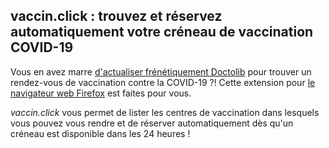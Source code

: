 ## vaccin.click : trouvez et réservez automatiquement votre créneau de vaccination COVID-19

Vous en avez marre [d'actualiser frénétiquement Doctolib](https://twitter.com/marine_roussill/status/1393185768219287552) pour trouver un rendez-vous de vaccination contre la COVID-19 ?! Cette extension pour [le navigateur web Firefox](https://www.mozilla.org/fr/firefox/new/) est faites pour vous.

*vaccin.click* vous permet de lister les centres de vaccination dans lesquels vous pouvez vous rendre et de réserver automatiquement dès qu'un créneau est disponible dans les 24 heures !
